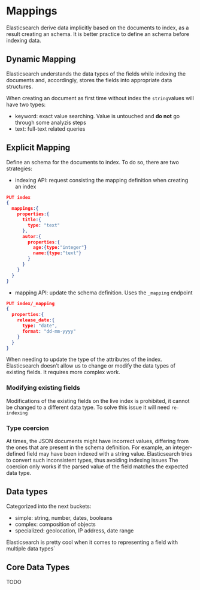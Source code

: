 # Mappings
Elasticsearch derive data implicitly based on the documents to index, as a result creating an schema.
It is better practice to define an schema before indexing data.

## Dynamic Mapping
Elasticsearch understands the data types of the fields while indexing the documents and, accordingly, stores the fields into appropriate data structures.

When creating an document as first time without index the `string`values will have two types:
- keyword: exact value searching. Value is untouched and **do not** go through some analyzis steps
- text: full-text related queries

## Explicit Mapping
Define an schema for the documents to index. To do so, there are two strategies:
- indexing API: request consisting the mapping definition when creating an index
```json
PUT index
{
  mappings:{
    properties:{
      title:{
        type: "text"
      },
      autor:{
        properties:{
          age:{type:"integer"}
          name:{type:"text"}
        }
      }
    }
  }
}
```

- mapping API: update the schema definition. Uses the `_mapping` endpoint
```json
PUT index/_mapping
{
  properties:{
    release_date:{
      type: "date",
      format: "dd-mm-yyyy"
    }
  }
}
```

When needing to update the type of the attributes of the index. Elasticsearch doesn’t allow us to change or modify the data types of existing fields. It requires more complex work.

### Modifying existing fields
Modifications of the existing fields on the live index is prohibited, it cannot be changed to a different data type.
To solve this issue it will need `re-indexing`

### Type coercion
At times, the JSON documents might have incorrect values, differing from the ones that are present in the schema definition. For example, an integer-defined field may have been indexed with a string value. Elasticsearch tries to convert such inconsistent types, thus avoiding indexing issues
The coercion only works if the parsed value of the field matches the expected data type.


## Data types
Categorized into the next buckets:
- simple: string, number, dates, booleans
- complex: composition of objects
- specialized: geolocation, IP address, date range

Elasticsearch is pretty cool when it comes to representing a field with multiple data types`

## Core Data Types
TODO

